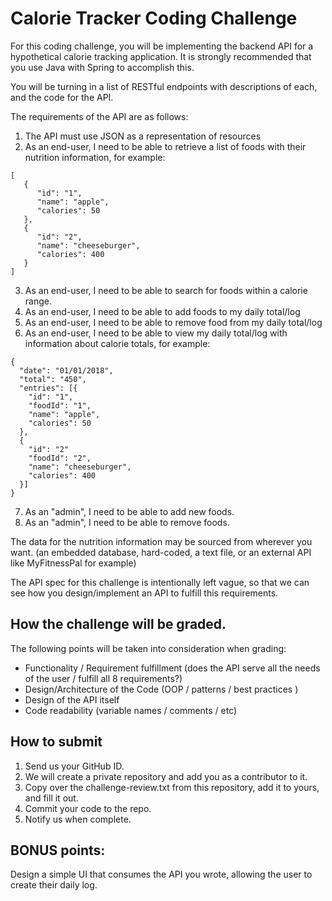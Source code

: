 # Calorie Tracker Coding Challenge

For this coding challenge, you will be implementing the backend API for a hypothetical calorie tracking application. It is strongly recommended that you use Java with Spring to accomplish this. 

You will be turning in a list of RESTful endpoints with descriptions of each, and the code for the API.

The requirements of the API are as follows:
1. The API must use JSON as a representation of resources
2. As an end-user, I need to be able to retrieve a list of foods with their nutrition information, for example:
```
[
   {
      "id": "1",
      "name": "apple", 
      "calories": 50
   },
   {
      "id": "2",
      "name": "cheeseburger",
      "calories": 400
   }
]
```
3. As an end-user, I need to be able to search for foods within a calorie range.
4. As an end-user, I need to be able to add foods to my daily total/log
5. As an end-user, I need to be able to remove food from my daily total/log
6. As an end-user, I need to be able to view my daily total/log with information about calorie totals, for example:
```
{
  "date": "01/01/2018",
  "total": "450",
  "entries": [{
    "id": "1",
    "foodId": "1",
    "name": "apple",
    "calories": 50
  },
  {
    "id": "2"
    "foodId": "2",
    "name": "cheeseburger",
    "calories": 400
  }]
}
```
7. As an "admin", I need to be able to add new foods.
8. As an "admin", I need to be able to remove foods.

The data for the nutrition information may be sourced from wherever you want. (an embedded database, hard-coded, a text file, or an external API like MyFitnessPal for example)  

The API spec for this challenge is intentionally left vague, so that we can see how you design/implement an API to fulfill this requirements.  

## How the challenge will be graded.

The following points will be taken into consideration when grading:

- Functionality / Requirement fulfillment (does the API serve all the needs of the user / fulfill all 8 requirements?)
- Design/Architecture of the Code (OOP / patterns / best practices )
- Design of the API itself
- Code readability (variable names / comments / etc)

## How to submit 
1. Send us your GitHub ID.
2. We will create a private repository and add you as a contributor to it. 
3. Copy over the challenge-review.txt from this repository, add it to yours, and fill it out.
4. Commit your code to the repo.
5. Notify us when complete.

## BONUS points:

Design a simple UI that consumes the API you wrote, allowing the user to create their daily log. 

